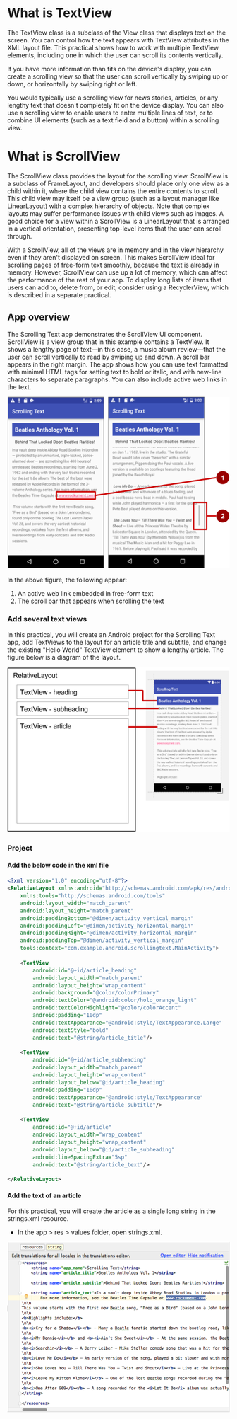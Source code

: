# What is TextView 

The TextView class is a subclass of the View class that displays text on the screen. You can control how the text appears with TextView attributes in the XML layout file. This practical shows how to work with multiple TextView elements, including one in which the user can scroll its contents vertically.

If you have more information than fits on the device's display, you can create a scrolling view so that the user can scroll vertically by swiping up or down, or horizontally by swiping right or left.

You would typically use a scrolling view for news stories, articles, or any lengthy text that doesn't completely fit on the device display. You can also use a scrolling view to enable users to enter multiple lines of text, or to combine UI elements (such as a text field and a button) within a scrolling view.

# What is ScrollView

The ScrollView class provides the layout for the scrolling view. ScrollView is a subclass of FrameLayout, and developers should place only one view as a child within it, where the child view contains the entire contents to scroll. This child view may itself be a view group (such as a layout manager like LinearLayout) with a complex hierarchy of objects. Note that complex layouts may suffer performance issues with child views such as images. A good choice for a view within a ScrollView is a LinearLayout that is arranged in a vertical orientation, presenting top-level items that the user can scroll through.

With a ScrollView, all of the views are in memory and in the view hierarchy even if they aren't displayed on screen. This makes ScrollView ideal for scrolling pages of free-form text smoothly, because the text is already in memory. However, ScrollView can use up a lot of memory, which can affect the performance of the rest of your app. To display long lists of items that users can add to, delete from, or edit, consider using a RecyclerView, which is described in a separate practical.

## App overview
The Scrolling Text app demonstrates the ScrollView UI component. ScrollView is a view group that in this example contains a TextView. It shows a lengthy page of text—in this case, a music album review—that the user can scroll vertically to read by swiping up and down. A scroll bar appears in the right margin. The app shows how you can use text formatted with minimal HTML tags for setting text to bold or italic, and with new-line characters to separate paragraphs. You can also include active web links in the text.

![picture alt](https://github.com/chaitanyak963/Document/raw/master/dg_scrolling_text_composite.png)

In the above figure, the following appear:

1. An active web link embedded in free-form text
2. The scroll bar that appears when scrolling the text

### Add several text views
In this practical, you will create an Android project for the Scrolling Text app, add TextViews to the layout for an article title and subtitle, and change the existing "Hello World" TextView element to show a lengthy article. The figure below is a diagram of the layout.

![picture alt](https://github.com/chaitanyak963/Document/raw/master/dg_layout_diagram_just_textviews.png)

### Project

#### Add the below code in the xml file
```xml
<?xml version="1.0" encoding="utf-8"?>
<RelativeLayout xmlns:android="http://schemas.android.com/apk/res/android"
    xmlns:tools="http://schemas.android.com/tools"
    android:layout_width="match_parent"
    android:layout_height="match_parent"
    android:paddingBottom="@dimen/activity_vertical_margin"
    android:paddingLeft="@dimen/activity_horizontal_margin"
    android:paddingRight="@dimen/activity_horizontal_margin"
    android:paddingTop="@dimen/activity_vertical_margin"
    tools:context="com.example.android.scrollingtext.MainActivity">

    <TextView
        android:id="@+id/article_heading"
        android:layout_width="match_parent"
        android:layout_height="wrap_content"
        android:background="@color/colorPrimary"
        android:textColor="@android:color/holo_orange_light"
        android:textColorHighlight="@color/colorAccent"
        android:padding="10dp"
        android:textAppearance="@android:style/TextAppearance.Large"
        android:textStyle="bold"
        android:text="@string/article_title"/>

    <TextView
        android:id="@+id/article_subheading"
        android:layout_width="match_parent"
        android:layout_height="wrap_content"
        android:layout_below="@id/article_heading"
        android:padding="10dp"
        android:textAppearance="@android:style/TextAppearance"
        android:text="@string/article_subtitle"/>

    <TextView
        android:id="@+id/article"
        android:layout_width="wrap_content"
        android:layout_height="wrap_content"
        android:layout_below="@id/article_subheading"
        android:lineSpacingExtra="5sp"
        android:text="@string/article_text"/>

</RelativeLayout>
```
#### Add the text of an article
For this practical, you will create the article as a single long string in the strings.xml resource.

* In the app > res > values folder, open strings.xml.

![picture alt](https://raw.githubusercontent.com/chaitanyak963/Document/master/as_strings-xml_capture.png)
